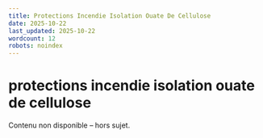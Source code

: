 ```yaml
---
title: Protections Incendie Isolation Ouate De Cellulose
date: 2025-10-22
last_updated: 2025-10-22
wordcount: 12
robots: noindex
---
```


# protections incendie isolation ouate de cellulose

Contenu non disponible – hors sujet.